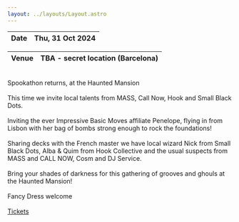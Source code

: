 ```yaml
---
layout: ../layouts/Layout.astro
---
```

<!-- Markdown Preview - https://dillinger.io/ -->

| Date | Thu, 31 Oct 2024 |  
| ------ | ------ |  

| Venue | TBA - secret location (Barcelona) |  
| ------ | ------ |   

\
Spookathon returns, at the Haunted Mansion    
\
This time we invite local talents from MASS, Call Now, Hook and Small Black Dots.    
\
Inviting the ever Impressive Basic Moves affiliate Penelope, flying in from Lisbon with her bag of bombs strong enough to rock the foundations!  
\
Sharing decks with the French master we have local wizard Nick from Small Black Dots, Alba & Quim from Hook Collective and the usual suspects from MASS and CALL NOW, Cosm and DJ Service.  
\
Bring your shades of darkness for this gathering of grooves and ghouls at the Haunted Mansion!  
\
Fancy Dress welcome  
\
[Tickets](https://ra.co/events/2020639)  

